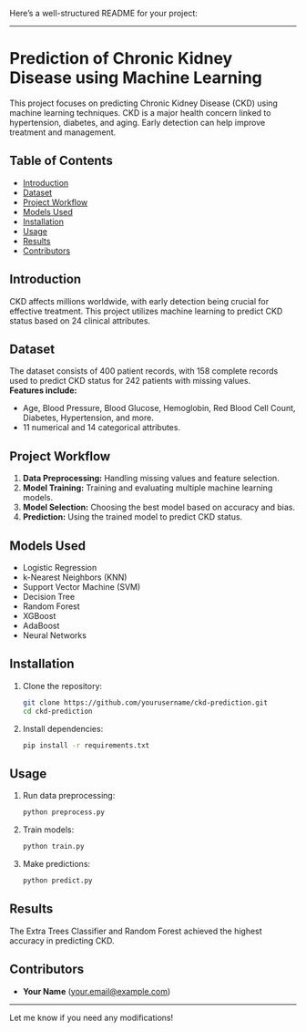 Here’s a well-structured README for your project:  

---

# Prediction of Chronic Kidney Disease using Machine Learning  

This project focuses on predicting Chronic Kidney Disease (CKD) using machine learning techniques. CKD is a major health concern linked to hypertension, diabetes, and aging. Early detection can help improve treatment and management.  

## Table of Contents  
- [Introduction](#introduction)  
- [Dataset](#dataset)  
- [Project Workflow](#project-workflow)  
- [Models Used](#models-used)  
- [Installation](#installation)  
- [Usage](#usage)  
- [Results](#results)  
- [Contributors](#contributors)  

## Introduction  
CKD affects millions worldwide, with early detection being crucial for effective treatment. This project utilizes machine learning to predict CKD status based on 24 clinical attributes.  

## Dataset  
The dataset consists of 400 patient records, with 158 complete records used to predict CKD status for 242 patients with missing values.  
**Features include:**  
- Age, Blood Pressure, Blood Glucose, Hemoglobin, Red Blood Cell Count, Diabetes, Hypertension, and more.  
- 11 numerical and 14 categorical attributes.  

## Project Workflow  
1. **Data Preprocessing:** Handling missing values and feature selection.  
2. **Model Training:** Training and evaluating multiple machine learning models.  
3. **Model Selection:** Choosing the best model based on accuracy and bias.  
4. **Prediction:** Using the trained model to predict CKD status.  

## Models Used  
- Logistic Regression  
- k-Nearest Neighbors (KNN)  
- Support Vector Machine (SVM)  
- Decision Tree  
- Random Forest  
- XGBoost  
- AdaBoost  
- Neural Networks  

## Installation  
1. Clone the repository:  
   ```sh
   git clone https://github.com/yourusername/ckd-prediction.git  
   cd ckd-prediction  
   ```  
2. Install dependencies:  
   ```sh
   pip install -r requirements.txt  
   ```  

## Usage  
1. Run data preprocessing:  
   ```sh
   python preprocess.py  
   ```  
2. Train models:  
   ```sh
   python train.py  
   ```  
3. Make predictions:  
   ```sh
   python predict.py  
   ```  

## Results  
The Extra Trees Classifier and Random Forest achieved the highest accuracy in predicting CKD.  

## Contributors  
- **Your Name** (your.email@example.com)  

---

Let me know if you need any modifications!
